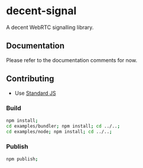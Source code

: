 # decent-signal

A decent WebRTC signalling library.

## Documentation

Please refer to the documentation comments for now.

## Contributing

* Use [Standard JS](https://standardjs.com/)

### Build

```sh
npm install;
cd examples/bundler; npm install; cd ../..;
cd examples/node; npm install; cd ../..;
```

### Publish

```sh
npm publish;
```
